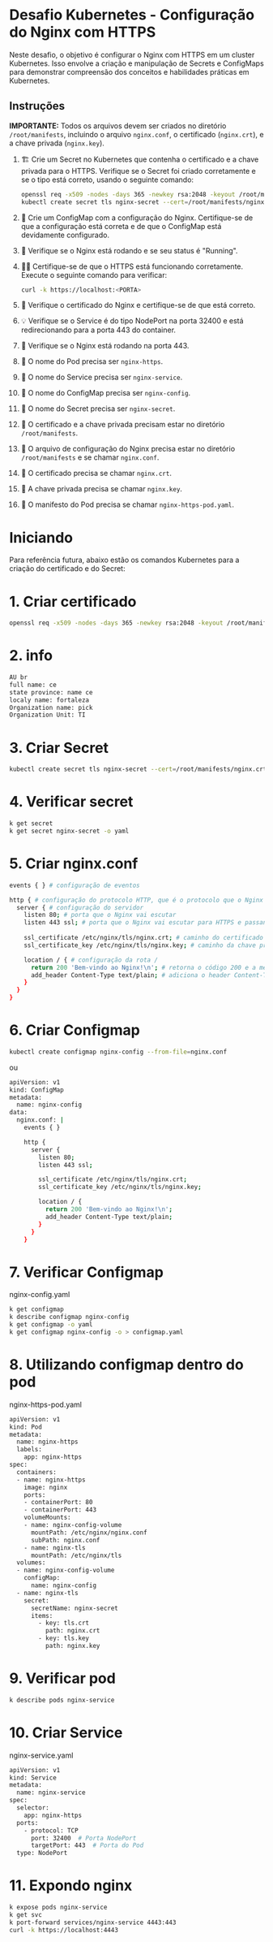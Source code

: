 # Desafio Kubernetes - Configuração do Nginx com HTTPS

Neste desafio, o objetivo é configurar o Nginx com HTTPS em um cluster Kubernetes. Isso envolve a criação e manipulação de Secrets e ConfigMaps para demonstrar compreensão dos conceitos e habilidades práticas em Kubernetes.

## Instruções

**IMPORTANTE:** Todos os arquivos devem ser criados no diretório `/root/manifests`, incluindo o arquivo `nginx.conf`, o certificado (`nginx.crt`), e a chave privada (`nginx.key`).

1. 🏗️ Crie um Secret no Kubernetes que contenha o certificado e a chave privada para o HTTPS. Verifique se o Secret foi criado corretamente e se o tipo está correto, usando o seguinte comando:

    ```bash
    openssl req -x509 -nodes -days 365 -newkey rsa:2048 -keyout /root/manifests/nginx.key -out /root/manifests/nginx.crt
    kubectl create secret tls nginx-secret --cert=/root/manifests/nginx.crt --key=/root/manifests/nginx.key
    ```

2. 🎯 Crie um ConfigMap com a configuração do Nginx. Certifique-se de que a configuração está correta e de que o ConfigMap está devidamente configurado.

3. 💼 Verifique se o Nginx está rodando e se seu status é "Running".

4. 🕵️‍♀️ Certifique-se de que o HTTPS está funcionando corretamente. Execute o seguinte comando para verificar:

    ```bash
    curl -k https://localhost:<PORTA>
    ```

5. 📝 Verifique o certificado do Nginx e certifique-se de que está correto.

6. 💡 Verifique se o Service é do tipo NodePort na porta 32400 e está redirecionando para a porta 443 do container.

7. 📝 Verifique se o Nginx está rodando na porta 443.

8. 🎯 O nome do Pod precisa ser `nginx-https`.

9. 🎯 O nome do Service precisa ser `nginx-service`.

10. 🎯 O nome do ConfigMap precisa ser `nginx-config`.

11. 🎯 O nome do Secret precisa ser `nginx-secret`.

12. 🎯 O certificado e a chave privada precisam estar no diretório `/root/manifests`.

13. 🎯 O arquivo de configuração do Nginx precisa estar no diretório `/root/manifests` e se chamar `nginx.conf`.

14. 🎯 O certificado precisa se chamar `nginx.crt`.

15. 🎯 A chave privada precisa se chamar `nginx.key`.

16. 🎯 O manifesto do Pod precisa se chamar `nginx-https-pod.yaml`.

# Iniciando

Para referência futura, abaixo estão os comandos Kubernetes para a criação do certificado e do Secret:

# 1. Criar certificado
```bash
openssl req -x509 -nodes -days 365 -newkey rsa:2048 -keyout /root/manifests/nginx.key -out /root/manifests/nginx.crt
```

# 2. info
```bash
AU br
full name: ce
state province: name ce
localy name: fortaleza
Organization name: pick
Organization Unit: TI
```

# 3. Criar Secret
```bash
kubectl create secret tls nginx-secret --cert=/root/manifests/nginx.crt --key=/root/manifests/nginx.key
```

# 4. Verificar secret
```bash
k get secret
k get secret nginx-secret -o yaml
```

# 5. Criar nginx.conf
```bash
events { } # configuração de eventos

http { # configuração do protocolo HTTP, que é o protocolo que o Nginx vai usar
  server { # configuração do servidor
    listen 80; # porta que o Nginx vai escutar
    listen 443 ssl; # porta que o Nginx vai escutar para HTTPS e passando o parâmetro ssl para habilitar o HTTPS
    
    ssl_certificate /etc/nginx/tls/nginx.crt; # caminho do certificado TLS
    ssl_certificate_key /etc/nginx/tls/nginx.key; # caminho da chave privada

    location / { # configuração da rota /
      return 200 'Bem-vindo ao Nginx!\n'; # retorna o código 200 e a mensagem Bem-vindo ao Nginx!
      add_header Content-Type text/plain; # adiciona o header Content-Type com o valor text/plain
    } 
  }
}
```

# 6. Criar Configmap

```bash
kubectl create configmap nginx-config --from-file=nginx.conf
```

ou 

```bash
apiVersion: v1
kind: ConfigMap
metadata:
  name: nginx-config
data:
  nginx.conf: |
    events { }

    http {
      server {
        listen 80;
        listen 443 ssl;

        ssl_certificate /etc/nginx/tls/nginx.crt;
        ssl_certificate_key /etc/nginx/tls/nginx.key;

        location / {
          return 200 'Bem-vindo ao Nginx!\n';
          add_header Content-Type text/plain;
        }
      }
    }
```

# 7. Verificar Configmap
nginx-config.yaml
```bash
k get configmap
k describe configmap nginx-config
k get configmap -o yaml
k get configmap nginx-config -o > configmap.yaml
```
# 8. Utilizando configmap dentro do pod
nginx-https-pod.yaml
```bash
apiVersion: v1
kind: Pod
metadata:
  name: nginx-https
  labels:
    app: nginx-https
spec:
  containers:
  - name: nginx-https
    image: nginx
    ports:
    - containerPort: 80
    - containerPort: 443
    volumeMounts:
    - name: nginx-config-volume
      mountPath: /etc/nginx/nginx.conf
      subPath: nginx.conf
    - name: nginx-tls
      mountPath: /etc/nginx/tls
  volumes:
  - name: nginx-config-volume
    configMap:
      name: nginx-config
  - name: nginx-tls
    secret:
      secretName: nginx-secret
      items:
        - key: tls.crt
          path: nginx.crt
        - key: tls.key
          path: nginx.key
```

# 9. Verificar pod
```bash
k describe pods nginx-service
```

# 10. Criar Service
nginx-service.yaml

```bash
apiVersion: v1
kind: Service
metadata:
  name: nginx-service
spec:
  selector:
    app: nginx-https
  ports:
    - protocol: TCP
      port: 32400  # Porta NodePort
      targetPort: 443  # Porta do Pod
  type: NodePort
```
# 11. Expondo nginx
```bash
k expose pods nginx-service
k get svc
k port-forward services/nginx-service 4443:443
curl -k https://localhost:4443
```